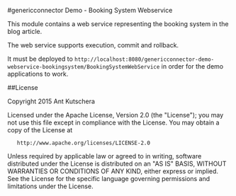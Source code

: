 #genericconnector Demo - Booking System Webservice

This module contains a web service representing the booking system in the blog article.

The web service supports execution, commit and rollback.

It must be deployed to `http://localhost:8080/genericconnector-demo-webservice-bookingsystem/BookingSystemWebService` in order for the demo applications to work.

##License

 Copyright 2015 Ant Kutschera

   Licensed under the Apache License, Version 2.0 (the "License");
   you may not use this file except in compliance with the License.
   You may obtain a copy of the License at

       http://www.apache.org/licenses/LICENSE-2.0

   Unless required by applicable law or agreed to in writing, software
   distributed under the License is distributed on an "AS IS" BASIS,
   WITHOUT WARRANTIES OR CONDITIONS OF ANY KIND, either express or implied.
   See the License for the specific language governing permissions and
   limitations under the License.

